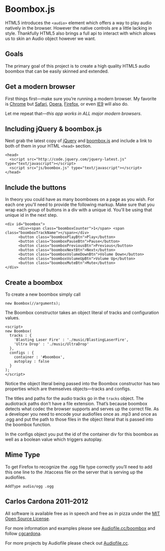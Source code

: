 Boombox.js 
==========

HTML5 introduces the `<audio>` element which offers a way to play audio natively
in the browser. However the native controls are a little lacking in style.
Thankfully HTML5 also brings a full api to interact with which allows us to skin
an Audio object however we want.

Goals
-----

The primary goal of this project is to create a high quality HTML5 audio boombox
that can be easily skinned and extended.

Get a modern browser
--------------------

First things first—make sure you&rsquo;re running a modern browser. My favorite is
[Chrome](http://www.google.com/chrome) but [Safari](http://www.apple.com/safari/download/), [Opera](http://www.opera.com/mobile/download/versions/), [Firefox](http://www.mozilla.com/en-US/firefox/new/), or even [IE9](http://windows.microsoft.com/en-US/internet-explorer/downloads/ie-9/worldwide-languages) will also do. 

Let me repeat that&mdash;*_this app works in ALL major modern browsers_*.

Including jQuery & boombox.js
-----------------------------

Next grab the latest copy of [jQuery](http://code.jquery.com/jquery-latest.js) and [boombox.js](https://raw.github.com/cgcardona/boombox.js/master/js/boombox.js) and include a link to both of
them in your HTML `<head>` section.

    <head>
      <script src="http://code.jquery.com/jquery-latest.js" type="text/javascript"></script>
      <script src="js/boombox.js" type="text/javascript"></script>
    </head>

Include the buttons
-------------------

In theory you could have as many boomboxes on a page as you wish. For each one you'll
need to provide the following markup. Make sure that you wrap each group of
buttons in a div with a unique id. You'll be using that unique id in the next step.

    <div id="boombox"> 
          <div><span class="boomboxCounter">1</span> <span class="boomboxTrackName"></span></div> 
          <button class="boomboxPlayBtn">Play</button> 
          <button class="boomboxPauseBtn">Pause</button> 
          <button class="boomboxPreviousBtn">Previous</button> 
          <button class="boomboxNextBtn">Next</button> 
          <button class="boomboxVolumeDownBtn">Volume Down</button> 
          <button class="boomboxVolumeUpBtn">Volume Up</button> 
          <button class="boomboxMuteBtn">Mute</button>
    </div>

Create a boombox
----------------

To create a new boombox simply call

    new Boombox(//arguments);

The Boombox constructor takes an object literal of tracks and configuration
values.

    <script> 
    new Boombox(
      tracks : {
        'Blasting Laser Fire' : './music/BlastingLaserFire',
        'Ultra Drop' : './music/UltraDrop'
      },
      configs : {
        container : '#boombox',
        autoplay : false 
      }
    );
    </script> 

Notice the object literal being passed into the Boombox constructor has two
properties which are themselves objects&mdash;tracks and configs.

The titles and paths for the audio tracks go in the `tracks` object. The audiotrack paths don&rsquo;t have a file extension.  That&rsquo;s
because boombox detects what codec the browser supports and serves up the
correct file. As a developer you need to encode your audiofiles once as .mp3 and
once as .ogg and put the path to those files in the object literal that is
passed into the boombox function.

In the configs object you put the id of the container div for this boombox as
well as a boolean value which triggers autoplay.

Mime Type
---------

To get Firefox to recognize the .ogg file type correctly you&rsquo;ll need to add this one line to the .htaccess file on the server that is serving up the audiofiles.

    AddType audio/ogg .ogg

Carlos Cardona 2011&ndash;2012
-------------------

All software is available free as in speech and free as in pizza under the [MIT Open Source License](http://www.opensource.org/licenses/mit-license.php).

For more information and examples please see [Audiofile.cc/boombox](https://audiofile.cc/boombox)
and follow [cgcardona](http://twitter.com/cgcardona).

For more projects by Audiofile please check out [Audiofile.cc](https://audiofile.cc).
